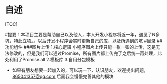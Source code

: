 自述
====
[TOC]

#提要
1.本项目主要是帮助自己以及他人，本人开发小程序将近一年，遇见了N多坑，特此立项。。以后开发小程序会实时更新自己的库，以及所遇到的坑
#目录
##功能组件
 ###图片上传
 1.核心逻辑 小程序图片上传只能一张一张的上传，这是无法修改的，但是我们可以通过Promise，所有图片都上传完了之后统一再处理，此处利用了Promise.all
2.模板库
3.自用分包模板



* 如果有朋友想要一起加入的，可以玩一下，认识朋友，欢迎提出问题，865041357@qq.com,后面我会慢慢完善其他的模块

